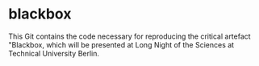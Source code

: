 # blackbox
This Git contains the code necessary for reproducing the critical artefact "Blackbox, which will be presented at Long Night of the Sciences at Technical University Berlin.
